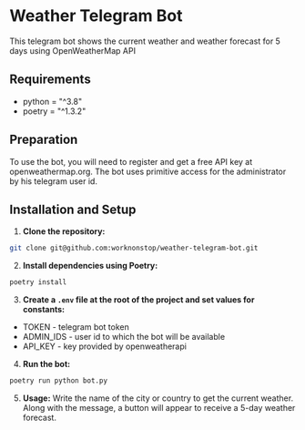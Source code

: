 # Weather Telegram Bot
This telegram bot shows the current weather and weather forecast for 5 days using OpenWeatherMap API

## Requirements
- python = "^3.8"
- poetry = "^1.3.2"

## Preparation

To use the bot, you will need to register and get a free API key at openweathermap.org.
The bot uses primitive access for the administrator by his telegram user id.

## Installation and Setup

1. **Clone the repository:**
```bash
git clone git@github.com:worknonstop/weather-telegram-bot.git
```
2. **Install dependencies using Poetry:**
```bash
poetry install
```
3. **Create a `.env` file at the root of the project and set values ​​for constants:**
- TOKEN - telegram bot token
- ADMIN_IDS - user id to which the bot will be available
- API_KEY - key provided by openweatherapi

4. **Run the bot:**
```bash
poetry run python bot.py
```

5. **Usage:**
Write the name of the city or country to get the current weather.
Along with the message, a button will appear to receive a 5-day weather forecast.